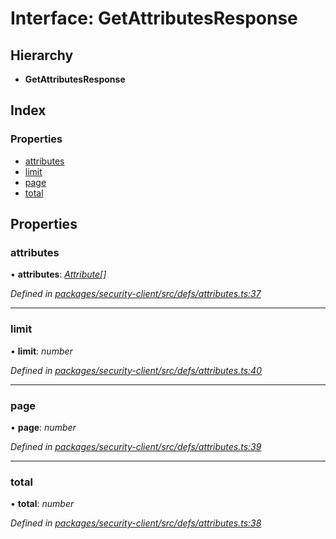 # Interface: GetAttributesResponse

## Hierarchy

* **GetAttributesResponse**

## Index

### Properties

* [attributes](getattributesresponse.md#attributes)
* [limit](getattributesresponse.md#limit)
* [page](getattributesresponse.md#page)
* [total](getattributesresponse.md#total)

## Properties

###  attributes

• **attributes**: *[Attribute](attribute.md)[]*

*Defined in [packages/security-client/src/defs/attributes.ts:37](https://github.com/TheSoftwareHouse/rad-modules-tools/blob/56e5326/packages/security-client/src/defs/attributes.ts#L37)*

___

###  limit

• **limit**: *number*

*Defined in [packages/security-client/src/defs/attributes.ts:40](https://github.com/TheSoftwareHouse/rad-modules-tools/blob/56e5326/packages/security-client/src/defs/attributes.ts#L40)*

___

###  page

• **page**: *number*

*Defined in [packages/security-client/src/defs/attributes.ts:39](https://github.com/TheSoftwareHouse/rad-modules-tools/blob/56e5326/packages/security-client/src/defs/attributes.ts#L39)*

___

###  total

• **total**: *number*

*Defined in [packages/security-client/src/defs/attributes.ts:38](https://github.com/TheSoftwareHouse/rad-modules-tools/blob/56e5326/packages/security-client/src/defs/attributes.ts#L38)*
